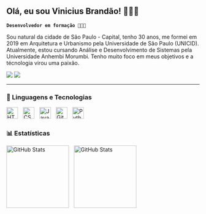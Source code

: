 ## Olá, eu sou Vinicius Brandão! 🙋🏻‍♂️

**`Desenvolvedor em formação 👨🏻‍💻`**

Sou natural da cidade de São Paulo - Capital, tenho 30 anos, me formei em 2019 em Arquitetura e Urbanismo pela Universidade de São Paulo (UNICID). Atualmente, estou cursando Análise e Desenvolvimento de Sistemas pela Universidade Anhembi Morumbi. Tenho muito foco em meus objetivos e a técnologia virou uma paixão.


<a href="https://www.instagram.com/viniibrandao/" target="_blank"><img src="https://img.shields.io/badge/-Instagram-%23E4405F?style=for-the-badge&logo=instagram&logoColor=white" target="_blank"></a>
<a href="https://www.linkedin.com/in/vinicius-brandão-23bb90128/" target="_blank"><img src="https://img.shields.io/badge/-LinkedIn-%230077B5?style=for-the-badge&logo=linkedin&logoColor=white" target="_blank"></a> 

  </a>
</p>

---


### 🤖 Linguagens e Tecnologias

<img 
    align="left" 
    alt="HTML"
    title="HTML" 
    width="30px" 
    style="padding-right: 10px;" 
    src="https://cdn.jsdelivr.net/gh/devicons/devicon@latest/icons/html5/html5-original.svg" 
/>
<img 
    align="left" 
    alt="CSS" 
    title="CSS"
    width="30px" 
    style="padding-right: 10px;" 
    src="https://cdn.jsdelivr.net/gh/devicons/devicon@latest/icons/css3/css3-original.svg" 
/>
<img 
    align="left" 
    alt="JavaScript" 
    title="JavaScript"
    width="30px" 
    style="padding-right: 10px;" 
    src="https://cdn.jsdelivr.net/gh/devicons/devicon@latest/icons/javascript/javascript-original.svg" 
/>
<img 
    align="left" 
    alt="Git" 
    title="Git"
    width="30px" 
    style="padding-right: 10px;" 
    src="https://cdn.jsdelivr.net/gh/devicons/devicon@latest/icons/git/git-original.svg" 
/>
<img 
    align="left" 
    alt="Python" 
    title="Python"
    width="30px" 
    style="padding-right: 10px;" 
    src="https://cdn.jsdelivr.net/gh/devicons/devicon@latest/icons/python/python-original.svg" 
/>

<br/>
<br/>






### 📊 Estatísticas

<p>
  <img 
    align="left" 
    alt="GitHub Stats" 
    height="163" 
    style="padding-right: 10px;" 
    src="https://github-readme-stats.vercel.app/api?username=Vinicius-Brandao10&show_icons=true&theme=tokyonight&include_all_commits=true&locale=pt-br" 
  />

<img 
      align="left" 
      alt="GitHub Stats" 
      height="163" 
      src="https://github-readme-stats.vercel.app/api/top-langs/?username=Vinicius-Brandao10&theme=tokyonight&layout=compact&custom_title=Tecnologias&langs_count=9" 
  />

</p>


